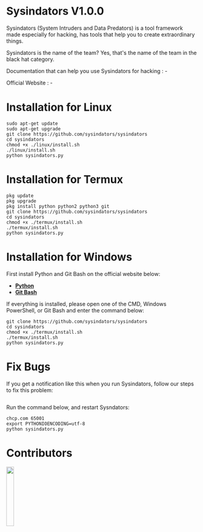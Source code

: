# Sysindators V1.0.0

Sysindators (System Intruders and Data Predators) is a tool framework made especially for hacking, has tools that help you to create extraordinary things.

Sysindators is the name of the team? Yes, that's the name of the team in the black hat category.

Documentation that can help you use Sysindators for hacking : -

Official Website : -

# Installation for Linux
```shell
sudo apt-get update
sudo apt-get upgrade
git clone https://github.com/sysindators/sysindators
cd sysindators
chmod +x ./linux/install.sh
./linux/install.sh
python sysindators.py
```
# Installation for Termux
```shell
pkg update
pkg upgrade
pkg install python python2 python3 git
git clone https://github.com/sysindators/sysindators
cd sysindators
chmod +x ./termux/install.sh
./termux/install.sh
python sysindators.py
```

# Installation for Windows
First install Python and Git Bash on the official website below:
- [**Python**](https://www.python.org)
- [**Git Bash**](https://git-scm.com/downloads)

If everything is installed, please open one of the CMD, Windows PowerShell, or Git Bash and enter the command below:
```shell
git clone https://github.com/sysindators/sysindators
cd sysindators
chmod +x ./termux/install.sh
./termux/install.sh
python sysindators.py
```

# Fix Bugs
If you get a notification like this when you run Sysindators, follow our steps to fix this problem:
```shell
```
Run the command below, and restart Sysndators:
```shell
chcp.com 65001
export PYTHONIOENCODING=utf-8
python sysindators.py
```

# Contributors

<a href="https://github.com/sysindators/sysindators/graphs/contributors">
  <img width="20%" src="https://contrib.rocks/image?repo=sysindators/sysindators" />
</a>
